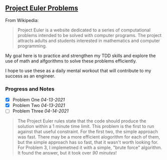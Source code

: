 ## [Project Euler Problems](https://projecteuler.net/about)



From Wikipedia:
> Project Euler is a website dedicated to a series of computational problems intended to be solved with computer programs. The project attracts adults and students interested in mathematics and computer programming.


My goal here is to practice and strengthen my TDD skills and explore the use of math and alfgorithms to solve these problems efficiently.

I hope to use these as a daily mental workout that will contribute to my success as an engineer.


### Progress and Notes

- [x] Problem One *04-13-2021*
- [x] Problem Two *04-13-2021*
- [ ] Problem Three *04-14-2021*
>The Project Euler rules state that the code should produce the solution within a 1 minute time limit.
  This problem is the first to run against that useful constraint. For the first two, the simple approach was 
  fast. There may be a more efficient alogorithm for each of them, but the simple approach has so fast, that it 
  wasn't worth looking for. For Problem 3, I implemetned it with a simple, "brute force" algorithm. It found the
  answer, but it took over *90 minutes*!
 
 
